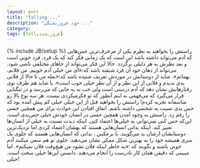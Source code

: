 ```yaml
---
layout: post
title: "falling ..."
description: "خود فروریختگی‌ ..."
category: 
tags: [fall,فرو‌ریخته]
---
```

{% include JB/setup %}
راستش را بخواهید به نظرم یکی از مزخرف‌ترین حس‌هایی که آدم می‌تواند داشته باشد این است که یک زمانی فکر کند که یک فرد، فرد خوبی است و بعد نظرش به هر دلیلی برگردد.
حالا این فکر  می‌تواند از جاهای مختلفی ناشی شود. می‌تواند از دهان خود آن فرد شنفته باشد که:«آی من خیلی آدم خوبیم. من فلانم، بهمانم». شاید از دوستانش در موردش تعریف شنیده باشد که:«بعله من تا حالا از فلانی بدی ندیدم و فلانی از این نظر و از آن نظر خیلی خوب است». یا شاید هم طرف توی رفتار‌هایش نشان دهد که آدم درستی است ولی خب به یه جایی که می‌رسد و در تنگنایی قرار می‌گیرد که می‌فهمی نه اینم آنطور که تو فکر‌میکردی نیست.
هر سه نوع بالا رو متاسفانه تجربه کردم! راستش را بخواهید قبل از این خیلی خیلی کم پیش آمده بود که حس بدی نسبت به شخصی داشته باشم. اتفاق افتادن این حوادث برای من همچین حسی را رقم زد. راستش به وجود آمدن همچین حسی در انسان خودش خیلی حس‌بدی است. این‌که حس کنی نمی‌توانی به خیلی‌ها اعتماد کنی. اینکه دیدت نسبت به خیلی از انسان‌ها تغییر کند. اینکه بدانی انسان‌هایی هستند که بهشان اعتماد کردی اما نزدیک‌ترین دوستانشان ازشان بد می‌گویند. یا برعکس ، بدانی که انسان‌هایی هستند که جلوی یک سری همیشه خود را به بهترین شکل ممکن نشان می‌دهند. جلوی تو هم سعی میکنند آدم خوبی باشند و بگویند که :«به خاطر اینکه فلان نشود من هیچ‌وقت فلان نمیکنم». اما میبینی که دقیقن همان کار نادرست را انجام می‌دهند.
دانستن این‌ها خیلی سخت است. خیلی!  
